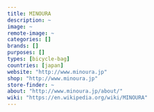 ```yaml
---
title: MINOURA
description: ~
image: ~
remote-image: ~
categories: []
brands: []
purposes: []
types: [bicycle-bag]
countries: [japan]
website: "http://www.minoura.jp"
shop: "http://www.minoura.jp"
store-finder: ~
about: "http://www.minoura.jp/about/"
wiki: "https://en.wikipedia.org/wiki/MINOURA"
---
```

